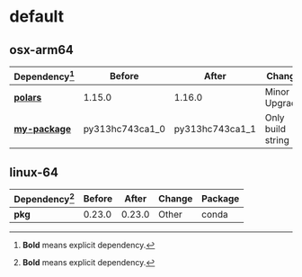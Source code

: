 # default

## osx-arm64

|Dependency[^1]|Before|After|Change|Package|
|-|-|-|-|-|
|[**polars**](https://prefix.dev/channels/conda-forge/packages/polars)|1.15.0|1.16.0|Minor Upgrade|conda|
|[**my-package**](https://prefix.dev/channels/conda-forge/packages/my-package)|py313hc743ca1_0|py313hc743ca1_1|Only build string|conda|

## linux-64

|Dependency[^1]|Before|After|Change|Package|
|-|-|-|-|-|
|**pkg**|0.23.0|0.23.0|Other|conda|

[^1]: **Bold** means explicit dependency.
[^2]: Dependency got downgraded.
